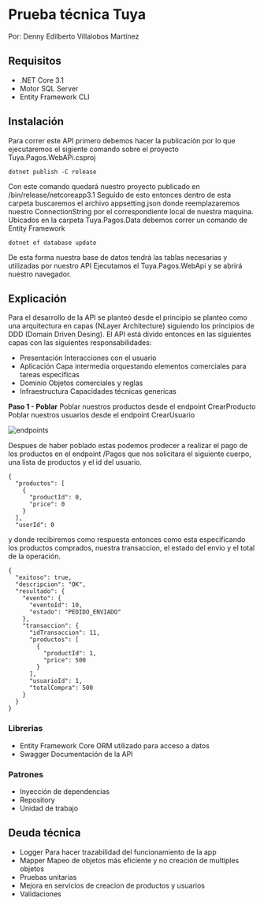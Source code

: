 ﻿# Prueba técnica Tuya
Por: Denny Edilberto Villalobos Martínez
 
## Requisitos

 - .NET Core 3.1
 - Motor SQL Server 
 - Entity Framework CLI 

## Instalación
Para correr este API primero debemos hacer la publicación por lo que ejecutaremos el sigiente comando sobre el proyecto Tuya.Pagos.WebAPi.csproj

    dotnet publish -C release

Con este comando quedará nuestro proyecto publicado en /bin/release/netcoreapp3.1
Seguido de esto entonces dentro de esta carpeta buscaremos el archivo appsetting.json donde reemplazaremos nuestro ConnectionString por el correspondiente local de nuestra maquina.
Ubicados en la carpeta Tuya.Pagos.Data debemos correr un comando de Entity Framework 

    dotnet ef database update
    
De esta forma nuestra base de datos tendrá las tablas necesarias y utilizadas por nuestro API
Ejecutamos el Tuya.Pagos.WebApi y se abrirá nuestro navegador.

## Explicación

Para el desarrollo de la API se planteó desde el principio se planteo como una arquitectura en capas (NLayer Architecture) siguiendo los principios de DDD (Domain Driven Desing).
El API está divido entonces en las siguientes capas con las siguientes responsabilidades:

 - Presentación 
	 Interacciones con el usuario 
 - Aplicación
	 Capa intermedia orquestando elementos comerciales para tareas especificas
 - Dominio
	 Objetos comerciales y reglas 
 - Infraestructura
	 Capacidades técnicas genericas 

**Paso 1 - Poblar**
Poblar nuestros productos desde el endpoint CrearProducto
Poblar nuestros usuarios desde el endpoint CrearUsuario

![endpoints](https://i.ibb.co/cDM2K1L/Captura-de-Pantalla-2021-06-21-a-la-s-12-07-27-a-m.png)

Despues de haber poblado estas podemos prodecer a realizar el pago de los productos en el endpoint /Pagos
que nos solicitara el siguiente cuerpo, una lista de productos y el id del usuario.

```
{
  "productos": [
    {
      "productId": 0,
      "price": 0
    }
  ],
  "userId": 0
```
 y donde recibiremos como respuesta entonces como esta especificando los productos comprados, nuestra transaccion, el estado del envio y el total de la operación.


    {
      "exitoso": true,
      "descripcion": "OK",
      "resultado": {
        "evento": {
          "eventoId": 10,
          "estado": "PEDIDO_ENVIADO"
        },
        "transaccion": {
          "idTransaccion": 11,
          "productos": [
            {
              "productId": 1,
              "price": 500
            }
          ],
          "usuarioId": 1,
          "totalCompra": 500
        }
      }
    }


### Librerias

 - Entity Framework Core
	 ORM utilizado para acceso a datos
 - Swagger
	 Documentación de la API

### Patrones 
- Inyección de dependencias
- Repository
- Unidad de trabajo

## Deuda técnica

 - Logger
	 Para hacer trazabilidad del funcionamiento de la app
- Mapper
	Mapeo de objetos más eficiente y no creación de multiples objetos
- Pruebas unitarias 	
- Mejora en servicios de creacion de productos y usuarios
- Validaciones 
